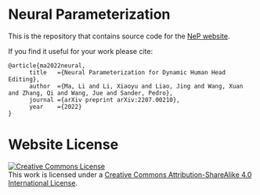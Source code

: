 # Neural Parameterization

This is the repository that contains source code for the [NeP website](https://limacv.github.io/neuvf_web/).

If you find it useful for your work please cite:
```
@article{ma2022neural,
      title   ={Neural Parameterization for Dynamic Human Head Editing},
      author  ={Ma, Li and Li, Xiaoyu and Liao, Jing and Wang, Xuan and Zhang, Qi and Wang, Jue and Sander, Pedro},
      journal ={arXiv preprint arXiv:2207.00210},
      year    ={2022}
}
```

# Website License
<a rel="license" href="http://creativecommons.org/licenses/by-sa/4.0/"><img alt="Creative Commons License" style="border-width:0" src="https://i.creativecommons.org/l/by-sa/4.0/88x31.png" /></a><br />This work is licensed under a <a rel="license" href="http://creativecommons.org/licenses/by-sa/4.0/">Creative Commons Attribution-ShareAlike 4.0 International License</a>.
